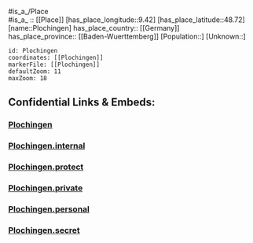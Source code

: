 ﻿---
location: [48.72,9.42] 
mapzoom: [7,12] 
mapmarker: city 
type: City
tags:
- geo/City


SpocWebEntityId: 33410
isDeleted: false
confidential: public

---


#is_a_/Place  
#is_a_ :: [[Place]] 
[has_place_longitude::9.42] 
[has_place_latitude::48.72] 
[name::Plochingen] 
has_place_country:: [[Germany]]  
has_place_province:: [[Baden-Wuerttemberg]] 
[Population::] 
[Unknown::] 


```leaflet
id: Plochingen
coordinates: [[Plochingen]] 
markerFile: [[Plochingen]] 
defaultZoom: 11 
maxZoom: 18
```


## Confidential Links & Embeds: 

### [Plochingen](/_public/Earth/Continent/Europe/Europe~Central/Germany/Germany~West/Baden-Wuerttemberg/counties~BW/Esslingen/cities~Esslingen/Plochingen.md) 

### [Plochingen.internal](/_internal/Earth/Continent/Europe/Europe~Central/Germany/Germany~West/Baden-Wuerttemberg/counties~BW/Esslingen/cities~Esslingen/Plochingen.internal.md) 

### [Plochingen.protect](/_protect/Earth/Continent/Europe/Europe~Central/Germany/Germany~West/Baden-Wuerttemberg/counties~BW/Esslingen/cities~Esslingen/Plochingen.protect.md) 

### [Plochingen.private](/_private/Earth/Continent/Europe/Europe~Central/Germany/Germany~West/Baden-Wuerttemberg/counties~BW/Esslingen/cities~Esslingen/Plochingen.private.md) 

### [Plochingen.personal](/_personal/Earth/Continent/Europe/Europe~Central/Germany/Germany~West/Baden-Wuerttemberg/counties~BW/Esslingen/cities~Esslingen/Plochingen.personal.md) 

### [Plochingen.secret](/_secret/Earth/Continent/Europe/Europe~Central/Germany/Germany~West/Baden-Wuerttemberg/counties~BW/Esslingen/cities~Esslingen/Plochingen.secret.md) 
